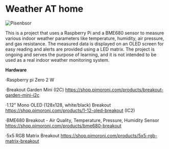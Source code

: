 # Weather AT home


![Pisenbsor](https://user-images.githubusercontent.com/41577767/231883628-893fcd65-f284-4a3b-8949-6331c69430d4.gif)


This is a project that uses a Raspberry Pi and a BME680 sensor to measure various indoor weather parameters like temperature, humidity, air pressure, and gas resistance. The measured data is displayed on an OLED screen for easy reading and alerts are provided using a LED matrix. The project is ongoing and serves the purpose of learning, and it is not intended to be used as a real indoor weather monitoring system.

**Hardware**

·Raspberry pi Zero 2 W

·Breakout Garden Mini (I2C) https://shop.pimoroni.com/products/breakout-garden-mini-i2c

·1.12" Mono OLED (128x128, white/black) Breakout https://shop.pimoroni.com/products/1-12-oled-breakout  (IC2)

·BME680 Breakout - Air Quality, Temperature, Pressure, Humidity Sensor https://shop.pimoroni.com/products/bme680-breakout

·5x5 RGB Matrix Breakout https://shop.pimoroni.com/products/5x5-rgb-matrix-breakout
